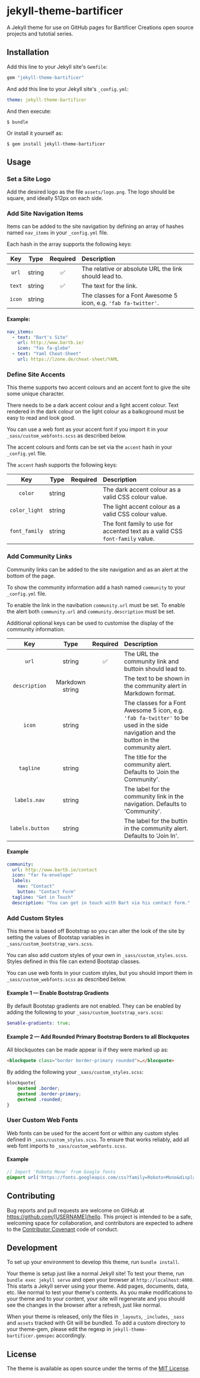 # jekyll-theme-bartificer

A Jekyll theme for use on GitHub pages for Bartificer Creations open source projects and tutotial series.


## Installation

Add this line to your Jekyll site's `Gemfile`:

```ruby
gem "jekyll-theme-bartificer"
```

And add this line to your Jekyll site's `_config.yml`:

```yaml
theme: jekyll-theme-bartificer
```

And then execute:

    $ bundle

Or install it yourself as:

    $ gem install jekyll-theme-bartificer

## Usage

### Set a Site Logo

Add the desired logo as the file `assets/logo.png`. The logo should be square, and ideally 512px on each side.

### Add Site Navigation Items

Items can be added to the site navigation by defining an array of hashes named `nav_items` in your `_config.yml` file.

Each hash in the array supports the following keys:

| Key | Type | Required | Description |
| :---: | :---: | :--: | :--- |
| `url` | string | ✅ | The relative or absolute URL the link should lead to. |
| `text` | string | ✅ | The text for the link. |
| `icon` | string | | The classes for a Font Awesome 5 icon, e.g. `'fab fa-twitter'`. |

#### Example:

```yaml
nav_items:
  - text: "Bart's Site"
    url: http://www.bartb.ie/
    icon: "fas fa-globe"
  - text: "Yaml Cheat-Sheet"
    url: https://lzone.de/cheat-sheet/YAML
```

### Define Site Accents

This theme supports two accent colours and an accent font to give the site some unique character.

There needs to be a dark accent colour and a light accent colour. Text rendered in the dark colour
on the light colour as a balkcground must be easy to read and look good.

You can use a web font as your accent font if you import it in your `_sass/custom_webfonts.scss` as described below.

The accent colours and fonts can be set via the `accent` hash in your `_config.yml` file.

The `accent` hash supports the following keys:

| Key | Type | Required | Description |
| :---: | :---: | :--: | :--- |
| `color` | string | | The dark accent colour as a valid CSS colour value. |
| `color_light` | string | | The light accent colour as a valid CSS colour value. |
| `font_family` | string | | The font family to use for accented text as a valid CSS `font-family` value. |

### Add Community Links

Community links can be added to the site navigation and as an alert at the bottom of the page.

To show the community information add a hash named `community` to your `_config.yml` file.

To enable the link in the navibation `community.url` must be set. To enable the alert both
`community.url` and `community.description` must be set.

Additional optional keys can be used to customise the display of the community information.

| Key | Type | Required | Description |
| :---: | :---: | :--: | :--- |
| `url` | string | ✅ | The URL the community link and buttoin should lead to. |
| `description` | Markdown string | | The text to be shown in the community alert in Markdown format. |
| `icon` | string | | The classes for a Font Awesome 5 icon, e.g. `'fab fa-twitter'` to be used in the side navigation and the button in the community alert. |
| `tagline` | string | | The title for the community alert. Defaults to 'Join the Community'. |
| `labels.nav` | string | | The label for the community link in the navigation. Defaults to 'Community'. |
| `labels.button` | string | | The label for the buttin in the community alert. Defaults to 'Join In'. |

#### Example

```yaml
community:
  url: http://www.bartb.ie/contact
  icon: "far fa-envelope"
  labels:
    nav: "Contact"
    button: "Contact Form"
  tagline: "Get in Touch"
  description: "You can get in touch with Bart via his contact form."
```

### Add Custom Styles

This theme is based off Bootstrap so you can alter the look of the site by setting the values of
Bootstap variables in `_sass/custom_bootstrap_vars.scss`.

You can also add custom styles of your own in `_sass/custom_styles.scss`. Styles defined in
this file can extend Bootstap classes.

You can use web fonts in your custom styles, but you should import them in `_sass/custom_webfonts.scss` as described below.

#### Example 1 — Enable Bootstrap Gradients

By default Bootstap gradients are not enabled. They can be enabled by adding the following to your
`_sass/custom_bootstrap_vars.scss`:

```scss
$enable-gradients: true;
```

#### Example 2 — Add Rounded Primary Bootstrap Borders to all Blockquotes

All blockquotes can be made appear is if they were marked up as:

```html
<blockquote class="border border-primary rounded">…</blocquote>
```

By adding the following your `_sass/custom_styles.scss`:

```scss
blockquote{
    @extend .border;
    @extend .border-primary;
    @extend .rounded;
}
```

### User Custom Web Fonts

Web fonts can be used for the accent font or within any custom styles defined in `_sass/custom_styles.scss`. To ensure that works reliably,
add all web font imports to `_sass/custom_webfonts.scss`.

#### Example

```scss
// Import 'Roboto Mono' from Google fonts
@import url('https://fonts.googleapis.com/css?family=Roboto+Mono&display=swap');
```

## Contributing

Bug reports and pull requests are welcome on GitHub at https://github.com/[USERNAME]/hello. This project is intended to be a safe, welcoming space for collaboration, and contributors are expected to adhere to the [Contributor Covenant](http://contributor-covenant.org) code of conduct.

## Development

To set up your environment to develop this theme, run `bundle install`.

Your theme is setup just like a normal Jekyll site! To test your theme, run `bundle exec jekyll serve` and open your browser at `http://localhost:4000`. This starts a Jekyll server using your theme. Add pages, documents, data, etc. like normal to test your theme's contents. As you make modifications to your theme and to your content, your site will regenerate and you should see the changes in the browser after a refresh, just like normal.

When your theme is released, only the files in `_layouts`, `_includes`, `_sass` and `assets` tracked with Git will be bundled.
To add a custom directory to your theme-gem, please edit the regexp in `jekyll-theme-bartificer.gemspec` accordingly.

## License

The theme is available as open source under the terms of the [MIT License](https://opensource.org/licenses/MIT).

